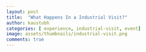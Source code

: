 ```yaml
---
layout: post
title:  "What Happens In a Industrial Visit?"
author: kaustubh
categories: [ experience, industrial-visit, event]
image: assets/thumbnails/industrial-visit.png
comments: true
---
```


